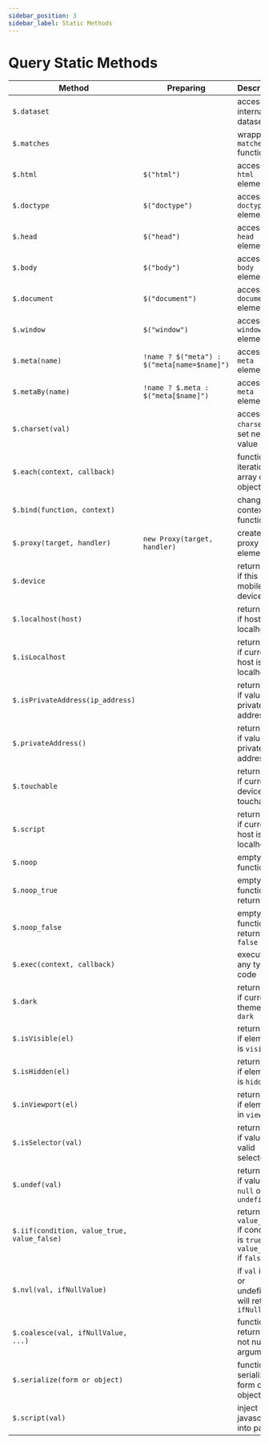 ```yaml
---
sidebar_position: 3
sidebar_label: Static Methods
---
```


# Query Static Methods

| Method                                      | Preparing                                    | Description                                                            |
|---------------------------------------------|----------------------------------------------|------------------------------------------------------------------------|
| `$.dataset`                                 |                                              | access to internal dataset                                             |
| `$.matches`                                 |                                              | wrapper for `matches` function                                         |
| `$.html`                                    | `$("html")`                                  | access to `html` element                                               |
| `$.doctype`                                 | `$("doctype")`                               | access to `doctype` element                                            |
| `$.head`                                    | `$("head")`                                  | access to `head` element                                               |
| `$.body`                                    | `$("body")`                                  | access to `body` element                                               |
| `$.document`                                | `$("document")`                              | access to `document` element                                           |
| `$.window`                                  | `$("window")`                                | access to `window` element                                             |
| `$.meta(name)`                              | `!name ? $("meta") : $("meta[name=$name]")`  | access to `meta` elements                                              |
| `$.metaBy(name)`                            | `!name ? $.meta : $("meta[$name]")`          | access to `meta` element                                               |
| `$.charset(val)`                            |                                              | access to `charset` or set new value                                   |
| `$.each(context, callback)`                 |                                              | function to iteration on array or object                               |
| `$.bind(function, context)`                 |                                              | change context for function                                            |
| `$.proxy(target, handler)`                  | `new Proxy(target, handler)`                 | create proxy element                                                   |
| `$.device`                                  |                                              | return `true` if this is mobile device                                 |
| `$.localhost(host)`                         |                                              | return `true` if host is localhost                                     |
| `$.isLocalhost`                             |                                              | return `true` if current host is localhost                             |
| `$.isPrivateAddress(ip_address)`            |                                              | return `true` if value is private IP address                           |
| `$.privateAddress()`                        |                                              | return `true` if value is private IP address                           |
| `$.touchable`                               |                                              | return `true` if current device is touchable                           |
| `$.script`                                  |                                              | return `true` if current host is localhost                             |
| `$.noop`                                    |                                              | empty function                                                         |
| `$.noop_true`                               |                                              | empty function, return `true`                                          |
| `$.noop_false`                              |                                              | empty function, return `false`                                         |
| `$.exec(context, callback)`                 |                                              | execute any type of code                                               |
| `$.dark`                                    |                                              | return `true` if current theme is `dark`                               |
| `$.isVisible(el)`                           |                                              | return `true` if element is `visible`                                  |
| `$.isHidden(el)`                            |                                              | return `true` if element is `hidden`                                   |
| `$.inViewport(el)`                          |                                              | return `true` if element in `viewport`                                 |
| `$.isSelector(val)`                         |                                              | return `true` if value is valid selector                               |
| `$.undef(val)`                              |                                              | return `true` if value is `null` or `undefined`                        |
| `$.iif(condition, value_true, value_false)` |                                              | return `value_true` if condition is `true` or `value_false` if `false` |
| `$.nvl(val, ifNullValue)`                   |                                              | if `val` is null or undefined, will return `ifNullValue`               |
| `$.coalesce(val, ifNullValue, ...)`         |                                              | function return first not null argument                                |
| `$.serialize(form or object)`               |                                              | function for serializing form or object                                |
| `$.script(val)`                             |                                              | inject javasctip into page                                             |

